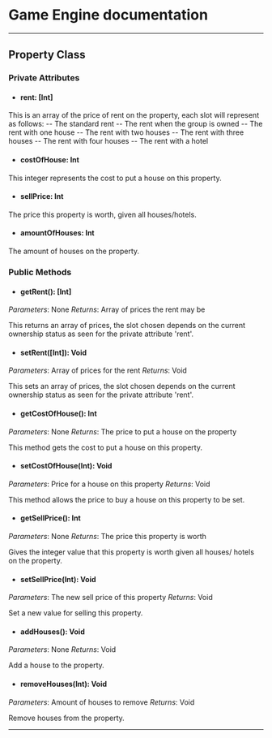 # Game Engine documentation
---

## Property Class

### Private Attributes 
- #### rent: [Int]

This is an array of the price of rent on the property, each slot will represent as follows: 
-- The standard rent 
-- The rent when the group is owned
-- The rent with one house
-- The rent with two houses
-- The rent with three houses 
-- The rent with four houses 
-- The rent with a hotel

- #### costOfHouse: Int

This integer represents the cost to put a house on this property.

- #### sellPrice: Int
The price this property is worth, given all houses/hotels. 

- #### amountOfHouses: Int
The amount of houses on the property.

### Public Methods 
- #### getRent(): [Int]
*Parameters*: None
*Returns*: Array of prices the rent may be

This returns an array of prices, the slot chosen depends on the current ownership status as seen for the private attribute 'rent'. 

- #### setRent([Int]): Void
*Parameters*: Array of prices for the rent
*Returns*: Void

This sets an array of prices, the slot chosen depends on the current ownership status as seen for the private attribute 'rent'.

- #### getCostOfHouse(): Int
*Parameters*: None
*Returns*: The price to put a house on the property

This method gets the cost to put a house on this property.

- #### setCostOfHouse(Int): Void
*Parameters*: Price for a house on this property 
*Returns*: Void

This method allows the price to buy a house on this property to be set. 

- #### getSellPrice(): Int
*Parameters*: None
*Returns*: The price this property is worth

Gives the integer value that this property is worth given all houses/ hotels on the property.

- #### setSellPrice(Int): Void
*Parameters*: The new sell price of this property
*Returns*: Void

Set a new value for selling this property.

- #### addHouses(): Void
*Parameters*: None
*Returns*: Void

Add a house to the property.

- #### removeHouses(Int): Void
*Parameters*: Amount of houses to remove
*Returns*: Void

Remove houses from the property.

--- 